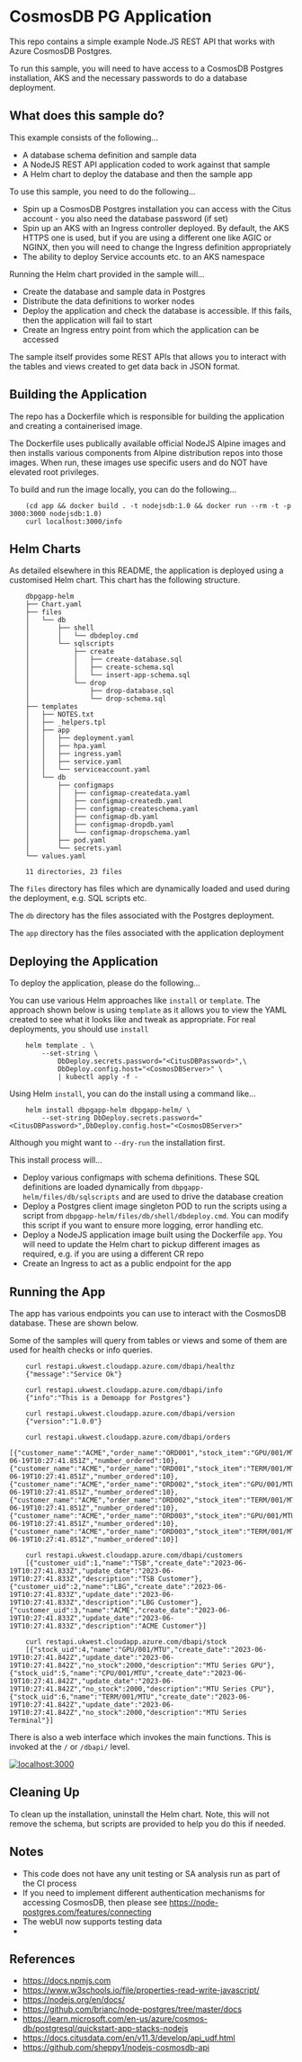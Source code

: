 CosmosDB PG Application
=======================

This repo contains a simple example Node.JS REST API that works with Azure CosmosDB Postgres.

To run this sample, you will need to have access to a CosmosDB Postgres installation, AKS and the necessary passwords to do a database deployment.

What does this sample do?
-------------------------
This example consists of the following...
* A database schema definition and sample data
* A NodeJS REST API application coded to work against that sample
* A Helm chart to deploy the database and then the sample app

To use this sample, you need to do the following...
* Spin up a CosmosDB Postgres installation you can access with the Citus account - you also need the database password (if set)
* Spin up an AKS with an Ingress controller deployed. By default, the AKS HTTPS one is used, but if you are using a different one like AGIC or NGINX, then you will need to change the Ingress definition appropriately
* The ability to deploy Service accounts etc. to an AKS namespace

Running the Helm chart provided in the sample will...
* Create the database and sample data in Postgres
* Distribute the data definitions to worker nodes
* Deploy the application and check the database is accessible. If this fails, then the application will fail to start
* Create an Ingress entry point from which the application can be accessed

The sample itself provides some REST APIs that allows you to interact with the tables and views created to get data back in JSON format.

Building the Application
------------------------
The repo has a Dockerfile which is responsible for building the application and creating a containerised image.

The Dockerfile uses publically available official NodeJS Alpine images and then installs various components from Alpine distribution repos into those images. When run, these images use specific users and do NOT have elevated root privileges.

To build and run the image locally, you can do the following...

```shell
    (cd app && docker build . -t nodejsdb:1.0 && docker run --rm -t -p 3000:3000 nodejsdb:1.0)
    curl localhost:3000/info
```

Helm Charts
-----------
As detailed elsewhere in this README, the application is deployed using a customised Helm chart. This chart has the following structure.

```console
    dbpgapp-helm
    ├── Chart.yaml
    ├── files
    │   └── db
    │       ├── shell
    │       │   └── dbdeploy.cmd
    │       └── sqlscripts
    │           ├── create
    │           │   ├── create-database.sql
    │           │   ├── create-schema.sql
    │           │   └── insert-app-schema.sql
    │           └── drop
    │               ├── drop-database.sql
    │               └── drop-schema.sql
    ├── templates
    │   ├── NOTES.txt
    │   ├── _helpers.tpl
    │   ├── app
    │   │   ├── deployment.yaml
    │   │   ├── hpa.yaml
    │   │   ├── ingress.yaml
    │   │   ├── service.yaml
    │   │   └── serviceaccount.yaml
    │   └── db
    │       ├── configmaps
    │       │   ├── configmap-createdata.yaml
    │       │   ├── configmap-createdb.yaml
    │       │   ├── configmap-createschema.yaml
    │       │   ├── configmap-db.yaml
    │       │   ├── configmap-dropdb.yaml
    │       │   └── configmap-dropschema.yaml
    │       ├── pod.yaml
    │       └── secrets.yaml
    └── values.yaml

    11 directories, 23 files
```

The `files` directory has files which are dynamically loaded and used during the deployment, e.g. SQL scripts etc.

The `db` directory has the files associated with the Postgres deployment.

The `app` directory has the files associated with the application deployment

Deploying the Application
-------------------------
To deploy the application, please do the following...

You can use various Helm approaches like `install` or `template`. The approach shown below is using `template` as it allows you to view the YAML created to see what it looks like and tweak as appropriate. For real deployments, you should use `install`

```shell
    helm template . \
        --set-string \
            DbDeploy.secrets.password="<CitusDBPassword>",\
            DbDeploy.config.host="<CosmosDBServer>" \
            | kubectl apply -f -
```

Using Helm `install`, you can do the install using a command like...

```shell
    helm install dbpgapp-helm dbpgapp-helm/ \
        --set-string DbDeploy.secrets.password="<CitusDBPassword>",DbDeploy.config.host="<CosmosDBServer>"
```

Although you might want to `--dry-run` the installation first.

This install process will...
* Deploy various configmaps with schema definitions. These SQL definitions are loaded dynamically from `dbpgapp-helm/files/db/sqlscripts` and are used to drive the database creation
* Deploy a Postgres client image singleton POD to run the scripts using a script from `dbpgapp-helm/files/db/shell/dbdeploy.cmd`. You can modify this script if you want to ensure more logging, error handling etc.
* Deploy a NodeJS application image built using the Dockerfile `app`. You will need to update the Helm chart to pickup different images as required, e.g. if you are using a different CR repo
* Create an Ingress to act as a public endpoint for the app

Running the App
---------------
The app has various endpoints you can use to interact with the CosmosDB database. These are shown below.

Some of the samples will query from tables or views and some of them are used for health checks or info queries.

```shell
    curl restapi.ukwest.cloudapp.azure.com/dbapi/healthz
    {"message":"Service Ok"}
    
    curl restapi.ukwest.cloudapp.azure.com/dbapi/info
    {"info":"This is a Demoapp for Postgres"}
    
    curl restapi.ukwest.cloudapp.azure.com/dbapi/version
    {"version":"1.0.0"}

    curl restapi.ukwest.cloudapp.azure.com/dbapi/orders
    [{"customer_name":"ACME","order_name":"ORD001","stock_item":"GPU/001/MTU","order_date":"2023-06-19T10:27:41.851Z","number_ordered":10},{"customer_name":"ACME","order_name":"ORD001","stock_item":"TERM/001/MTU","order_date":"2023-06-19T10:27:41.851Z","number_ordered":10},{"customer_name":"ACME","order_name":"ORD002","stock_item":"GPU/001/MTU","order_date":"2023-06-19T10:27:41.851Z","number_ordered":10},{"customer_name":"ACME","order_name":"ORD002","stock_item":"TERM/001/MTU","order_date":"2023-06-19T10:27:41.851Z","number_ordered":10},{"customer_name":"ACME","order_name":"ORD003","stock_item":"GPU/001/MTU","order_date":"2023-06-19T10:27:41.851Z","number_ordered":10},{"customer_name":"ACME","order_name":"ORD003","stock_item":"TERM/001/MTU","order_date":"2023-06-19T10:27:41.851Z","number_ordered":10}]

    curl restapi.ukwest.cloudapp.azure.com/dbapi/customers
    [{"customer_uid":1,"name":"TSB","create_date":"2023-06-19T10:27:41.833Z","update_date":"2023-06-19T10:27:41.833Z","description":"TSB Customer"},{"customer_uid":2,"name":"LBG","create_date":"2023-06-19T10:27:41.833Z","update_date":"2023-06-19T10:27:41.833Z","description":"LBG Customer"},{"customer_uid":3,"name":"ACME","create_date":"2023-06-19T10:27:41.833Z","update_date":"2023-06-19T10:27:41.833Z","description":"ACME Customer"}]

    curl restapi.ukwest.cloudapp.azure.com/dbapi/stock
    [{"stock_uid":4,"name":"GPU/001/MTU","create_date":"2023-06-19T10:27:41.842Z","update_date":"2023-06-19T10:27:41.842Z","no_stock":2000,"description":"MTU Series GPU"},{"stock_uid":5,"name":"CPU/001/MTU","create_date":"2023-06-19T10:27:41.842Z","update_date":"2023-06-19T10:27:41.842Z","no_stock":2000,"description":"MTU Series CPU"},{"stock_uid":6,"name":"TERM/001/MTU","create_date":"2023-06-19T10:27:41.842Z","update_date":"2023-06-19T10:27:41.842Z","no_stock":2000,"description":"MTU Series Terminal"}]
```

There is also a web interface which invokes the main functions. This is invoked at the `/` or `/dbapi/` level.

[![localhost:3000](app/doc/images/webapp.png)](app/doc/images/webapp.png)

Cleaning Up
-----------
To clean up the installation, uninstall the Helm chart. Note, this will not remove the schema, but scripts are provided to help you do this if needed.

Notes
-----
- This code does not have any unit testing or SA analysis run as part of the CI process
- If you need to implement different authentication mechanisms for accessing CosmosDB, then please see https://node-postgres.com/features/connecting
- The webUI now supports testing data
- 
References
----------
- https://docs.npmjs.com
- https://www.w3schools.io/file/properties-read-write-javascript/
- https://nodejs.org/en/docs/
- https://github.com/brianc/node-postgres/tree/master/docs
- https://learn.microsoft.com/en-us/azure/cosmos-db/postgresql/quickstart-app-stacks-nodejs
- https://docs.citusdata.com/en/v11.3/develop/api_udf.html
- https://github.com/sheppy1/nodejs-cosmosdb-api
